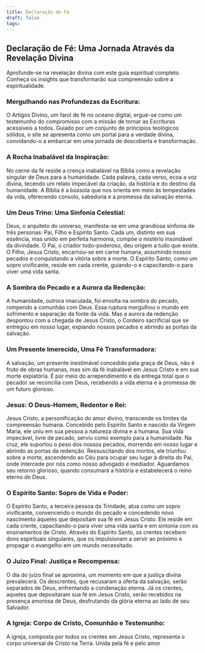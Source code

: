 ```yaml
---
title: Declaração de Fé
draft: false
tags:
---
```

 
 ## Declaração de Fé: Uma Jornada Através da Revelação Divina
 
Aprofunde-se na revelação divina com este guia espiritual completo. Conheça os insights que transformarão sua compreensão sobre a espiritualidade.

### Mergulhando nas Profundezas da Escritura:

O Artigos Divino, um farol de fé no oceano digital, ergue-se como um testemunho do compromisso com a missão de tornar as Escrituras acessíveis a todos. Guiado por um conjunto de princípios teológicos sólidos, o site se apresenta como um portal para a verdade divina, convidando-o a embarcar em uma jornada de descoberta e transformação.

### A Rocha Inabalável da Inspiração:

No cerne da fé reside a crença inabalável na Bíblia como a revelação singular de Deus para a humanidade. Cada palavra, cada verso, ecoa a voz divina, tecendo um relato impecável da criação, da história e do destino da humanidade. A Bíblia é a bússola que nos orienta em meio às tempestades da vida, oferecendo consolo, sabedoria e a promessa da salvação eterna.

### Um Deus Trino: Uma Sinfonia Celestial:

Deus, o arquiteto do universo, manifesta-se em uma grandiosa sinfonia de três personas: Pai, Filho e Espírito Santo. Cada um, distinto em sua essência, mas unido em perfeita harmonia, compõe o mistério insondável da divindade. O Pai, o criador todo-poderoso, deu origem a tudo que existe. O Filho, Jesus Cristo, encarnou-se em carne humana, assumindo nossos pecados e conquistando a vitória sobre a morte. O Espírito Santo, como um sopro vivificante, reside em cada crente, guiando-o e capacitando-o para viver uma vida santa.

### A Sombra do Pecado e a Aurora da Redenção:

A humanidade, outrora imaculada, foi envolta na sombra do pecado, rompendo a comunhão com Deus. Essa ruptura mergulhou o mundo em sofrimento e separação da fonte da vida. Mas a aurora da redenção despontou com a chegada de Jesus Cristo, o Cordeiro sacrificial que se entregou em nosso lugar, expiando nossos pecados e abrindo as portas da salvação.

### Um Presente Imerecido, Uma Fé Transformadora:

A salvação, um presente inestimável concedido pela graça de Deus, não é fruto de obras humanas, mas sim da fé inabalável em Jesus Cristo e em sua morte expiatória. É por meio do arrependimento e da entrega total que o pecador se reconcilia com Deus, recebendo a vida eterna e a promessa de um futuro glorioso.

### Jesus: O Deus-Homem, Redentor e Rei:

Jesus Cristo, a personificação do amor divino, transcende os limites da compreensão humana. Concebido pelo Espírito Santo e nascido da Virgem Maria, ele uniu em sua pessoa a natureza divina e a humana. Sua vida impecável, livre de pecado, serviu como exemplo para a humanidade. Na cruz, ele suportou o peso dos nossos pecados, morrendo em nosso lugar e abrindo as portas da redenção. Ressuscitando dos mortos, ele triunfou sobre a morte, ascendendo ao Céu para ocupar seu lugar à direita do Pai, onde intercede por nós como nosso advogado e mediador. Aguardamos seu retorno glorioso, quando consumará a história e estabelecerá o reino eterno de Deus.

### O Espírito Santo: Sopro de Vida e Poder:

O Espírito Santo, a terceira pessoa da Trindade, atua como um sopro vivificante, convencendo o mundo do pecado e concedendo novo nascimento àqueles que depositam sua fé em Jesus Cristo. Ele reside em cada crente, capacitando-o para viver uma vida santa e em sintonia com os ensinamentos de Cristo. Através do Espírito Santo, os crentes recebem dons espirituais singulares, que os impulsionam a servir ao próximo e propagar o evangelho em um mundo necessitado.

### O Juízo Final: Justiça e Recompensa:

O dia do juízo final se aproxima, um momento em que a justiça divina prevalecerá. Os descrentes, que recusaram a oferta da salvação, serão separados de Deus, enfrentando a condenação eterna. Já os crentes, aqueles que depositaram sua fé em Jesus Cristo, serão recebidos na presença amorosa de Deus, desfrutando da glória eterna ao lado de seu Salvador.

### A Igreja: Corpo de Cristo, Comunhão e Testemunho:

A igreja, composta por todos os crentes em Jesus Cristo, representa o corpo universal de Cristo na Terra. Unida pela fé e pelo amor

